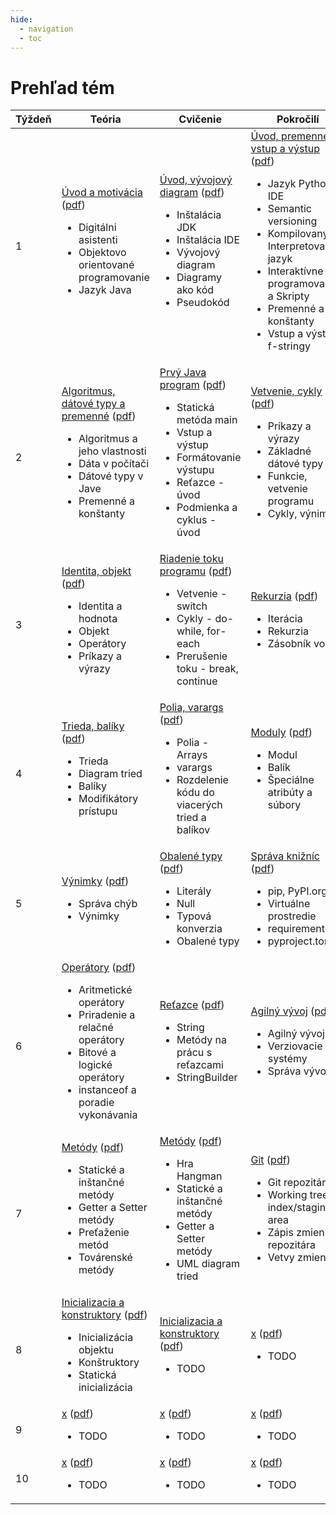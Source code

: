 ```yaml
---
hide:
  - navigation
  - toc
---
```


# Prehľad tém

<table >
<thead>
<tr>
<th>Týždeň</th>
<th>Teória</th>
<th>Cvičenie</th>
<th>Pokročilí</th>
</tr>
</thead>
<tbody >
<tr >
<td width=10%>1</td>
<td width=30%>
<a href="../teoria-3/t01-uvod">Úvod a motivácia</a> (<a href="../assets/t01w.pdf">pdf</a>)
<ul>
<li>Digitálni asistenti</li>
<li>Objektovo orientované programovanie</li>
<li>Jazyk Java</li>
</ul>
</td>
<td width=30%>
<a href="../cvicenie-3/c01-uvod">Úvod, vývojový diagram</a> (<a href="../assets/c01w.pdf">pdf</a>)
<ul>
<li>Inštalácia JDK</li>
<li>Inštalácia IDE</li>
<li>Vývojový diagram</li>
<li>Diagramy ako kód</li>
<li>Pseudokód</li>
</ul>
</td>
<td width=30%>
<a href="../pokrocili-3/p01-uvod">Úvod, premenné, vstup a výstup</a> (<a href="../assets/p01w.pdf">pdf</a>)
<ul>
<li>Jazyk Python, IDE</li>
<li>Semantic versioning</li>
<li>Kompilovaný vs Interpretovaný jazyk</li>
<li>Interaktívne programovanie a Skripty</li>
<li>Premenné a konštanty</li>
<li>Vstup a výstup, f-stringy</li>
</ul>
</td>
</tr>
<tr >
<td width=10%>2</td>
<td width=30%>
<a href="../teoria-3/t02-typy">Algoritmus, dátové typy a premenné</a> (<a href="../assets/t02w.pdf">pdf</a>)
<ul>
<li>Algoritmus a jeho vlastnosti</li>
<li>Dáta v počítači</li>
<li>Dátové typy v Jave</li>
<li>Premenné a konštanty</li>
</ul>
</td>
<td width=30%>
<a href="../cvicenie-3/c02-hello">Prvý Java program</a> (<a href="../assets/c02w.pdf">pdf</a>)
<ul>
<li>Statická metóda main</li>
<li>Vstup a výstup</li>
<li>Formátovanie výstupu</li>
<li>Reťazce - úvod</li>
<li>Podmienka a cyklus - úvod</li>
</ul>
</td>
<td width=30%>
<a href="../pokrocili-3/p02-cykly">Vetvenie, cykly</a> (<a href="../assets/p02w.pdf">pdf</a>)
<ul>
<li>Príkazy a výrazy</li>
<li>Základné dátové typy</li>
<li>Funkcie, vetvenie programu</li>
<li>Cykly, výnimky</li>
</ul>
</td>
</tr>
<tr >
<td width=10%>3</td>
<td width=30%>
<a href="../teoria-3/t03-objekt">Identita, objekt</a> (<a href="../assets/t03w.pdf">pdf</a>)
<ul>
<li>Identita a hodnota</li>
<li>Objekt</li>
<li>Operátory</li>
<li>Príkazy a výrazy</li>
</ul>
</td>
<td width=30%>
<a href="../cvicenie-3/c03-cykly">Riadenie toku programu</a> (<a href="../assets/c03w.pdf">pdf</a>)
<ul>
<li>Vetvenie - switch</li>
<li>Cykly - do-while, for-each</li>
<li>Prerušenie toku - break, continue</li>
</ul>
</td>
<td width=30%>
<a href="../pokrocili-3/p03-rekurzia">Rekurzia</a> (<a href="../assets/p03w.pdf">pdf</a>)
<ul>
<li>Iterácia</li>
<li>Rekurzia</li>
<li>Zásobník volaní</li>
</ul>
</td>
</tr>
<tr >
<td width=10%>4</td>
<td width=30%>
<a href="../teoria-3/t04-trieda">Trieda, balíky</a> (<a href="../assets/t04w.pdf">pdf</a>)
<ul>
<li>Trieda</li>
<li>Diagram tried</li>
<li>Balíky</li>
<li>Modifikátory prístupu</li>
</ul>
</td>
<td width=30%>
<a href="../cvicenie-3/c04-polia">Polia, varargs</a> (<a href="../assets/c04w.pdf">pdf</a>)
<ul>
<li>Polia - Arrays</li>
<li>varargs</li>
<li>Rozdelenie kódu do viacerých tried a balíkov</li>
</ul>
</td>
<td width=30%>
<a href="../pokrocili-3/p04-moduly">Moduly</a> (<a href="../assets/p04w.pdf">pdf</a>)
<ul>
<li>Modul</li>
<li>Balík</li>
<li>Špeciálne atribúty a súbory</li>
</ul>
</td>
</tr>
<tr >
<td width=10%>5</td>
<td width=30%>
<a href="../teoria-3/t05-vynimky">Výnimky</a> (<a href="../assets/t05w.pdf">pdf</a>)
<ul>
<li>Správa chýb</li>
<li>Výnimky</li>
</ul>
</td>
<td width=30%>
<a href="../cvicenie-3/c05-wrapper">Obalené typy</a> (<a href="../assets/c05w.pdf">pdf</a>)
<ul>
<li>Literály</li>
<li>Null</li>
<li>Typová konverzia</li>
<li>Obalené typy</li>
</ul>
</td>
<td width=30%>
<a href="../pokrocili-3/p05-pip">Správa knižníc</a> (<a href="../assets/p05w.pdf">pdf</a>)
<ul>
<li>pip, PyPI.org</li>
<li>Virtuálne prostredie</li>
<li>requirements.txt</li>
<li>pyproject.toml</li>
</ul>
</td>
</tr>
<tr >
<td width=10%>6</td>
<td width=30%>
<a href="../teoria-3/t06-operatory">Operátory</a> (<a href="../assets/t06w.pdf">pdf</a>)
<ul>
<li>Aritmetické operátory</li>
<li>Priradenie a relačné operátory</li>
<li>Bitové a logické operátory</li>
<li>instanceof a poradie vykonávania</li>
</ul>
</td>
<td width=30%>
<a href="../cvicenie-3/c06-stringy">Reťazce</a> (<a href="../assets/c06w.pdf">pdf</a>)
<ul>
<li>String</li>
<li>Metódy na prácu s reťazcami</li>
<li>StringBuilder</li>
</ul>
</td>
<td width=30%>
<a href="../pokrocili-3/p06-agile">Agilný vývoj</a> (<a href="../assets/p06w.pdf">pdf</a>)
<ul>
<li>Agilný vývoj</li>
<li>Verziovacie systémy</li>
<li>Správa vývoja</li>
</ul>
</td>
</tr>

<tr >
<td width=10%>7</td>
<td width=30%>
<a href="../teoria-3/t07-metody">Metódy</a> (<a href="../assets/t07w.pdf">pdf</a>)
<ul>
<li>Statické a inštančné metódy</li>
<li>Getter a Setter metódy</li>
<li>Preťaženie metód</li>
<li>Továrenské metódy</li>
</ul>
</td>
<td width=30%>
<a href="../cvicenie-3/c07-metody">Metódy</a> (<a href="../assets/c07w.pdf">pdf</a>)
<ul>
<li>Hra Hangman</li>
<li>Statické a inštančné metódy</li>
<li>Getter a Setter metódy</li>
<li>UML diagram tried</li>
</ul>
</td>
<td width=30%>
<a href="../pokrocili-3/p07-git">Git</a> (<a href="../assets/p07w.pdf">pdf</a>)
<ul>
<li>Git repozitár</li>
<li>Working tree a index/staging area</li>
<li>Zápis zmien do repozitára</li>
<li>Vetvy zmien</li>
</ul>
</td>
</tr>

<tr >
<td width=10%>8</td>
<td width=30%>
<a href="../teoria-3/t08-">Inicializacia a konstruktory</a> (<a href="../assets/t08w.pdf">pdf</a>)
<ul>
<li>Inicializácia objektu</li>
<li>Konštruktory</li>
<li>Statická inicializácia</li>
</ul>
</td>
<td width=30%>
<a href="../cvicenie-3/c08-">Inicializacia a konstruktory</a> (<a href="../assets/c08w.pdf">pdf</a>)
<ul>
<li>TODO</li>
</ul>
</td>
<td width=30%>
<a href="../pokrocili-3/p08-">x</a> (<a href="../assets/p08w.pdf">pdf</a>)
<ul>
<li>TODO</li>
</ul>
</td>
</tr>

<tr >
<td width=10%>9</td>
<td width=30%>
<a href="../teoria-3/t09-">x</a> (<a href="../assets/t09w.pdf">pdf</a>)
<ul>
<li>TODO</li>
</ul>
</td>
<td width=30%>
<a href="../cvicenie-3/c09-">x</a> (<a href="../assets/c09w.pdf">pdf</a>)
<ul>
<li>TODO</li>
</ul>
</td>
<td width=30%>
<a href="../pokrocili-3/p09-">x</a> (<a href="../assets/p09w.pdf">pdf</a>)
<ul>
<li>TODO</li>
</ul>
</td>
</tr>

<tr >
<td width=10%>10</td>
<td width=30%>
<a href="../teoria-3/t10-">x</a> (<a href="../assets/t10w.pdf">pdf</a>)
<ul>
<li>TODO</li>
</ul>
</td>
<td width=30%>
<a href="../cvicenie-3/c10-">x</a> (<a href="../assets/c10w.pdf">pdf</a>)
<ul>
<li>TODO</li>
</ul>
</td>
<td width=30%>
<a href="../pokrocili-3/p10-">x</a> (<a href="../assets/p10w.pdf">pdf</a>)
<ul>
<li>TODO</li>
</ul>
</td>
</tr>

</tbody>
</table>
